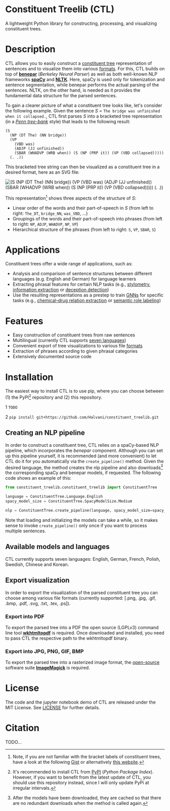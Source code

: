 # Constituent Treelib (CTL)
A lightweight Python library for constructing, processing, and visualizing constituent trees.


# Description
CTL allows you to easily construct a <a href="https://en.wikipedia.org/wiki/Constituent_(linguistics)">constituent tree</a> representation of sentences and to visualize them into various [formats](#Export_visualization). For this, CTL builds on top of <a href="https://github.com/nikitakit/self-attentive-parser">**benepar**</a> (*Berkeley Neural Parser*) as well as both well-known NLP frameworks <a href="https://spacy.io">**spaCy**</a> and <a href="https://github.com/nltk/nltk">**NLTK**</a>. Here, spaCy is used only for tokenization and sentence segmentation, while benepar performs the actual parsing of the sentences. NLTK, on the other hand, is needed as it provides the fundamental data structure for the parsed sentences. 

To gain a clearer picture of what a constituent tree looks like, let's consider the following example. Given the sentence *S* = ``The bridge was unfinished when it collapsed.``, CTL first parses *S* into a bracketed tree representation (in a <a href="https://catalog.ldc.upenn.edu/LDC99T42">*Penn tree-bank*</a> style) that leads to the following result:   
```
(S
  (NP (DT The) (NN bridge))
  (VP
    (VBD was)
    (ADJP (JJ unfinished))
    (SBAR (WHADVP (WRB when)) (S (NP (PRP it)) (VP (VBD collapsed)))))
  (. .))
```

This bracketed tree string can then be visualized as a constituent tree in a desired format, here as an SVG file:

![(S
  (NP (DT The) (NN bridge))
  (VP
    (VBD was)
    (ADJP (JJ unfinished))
    (SBAR (WHADVP (WRB when)) (S (NP (PRP it)) (VP (VBD collapsed)))))
  (. .))](assets/images/sample_tree.svg)

This representation[^1] shows three aspects of the structure of *S*: 
- Linear order of the words and their part-of-speech in *S* (from left to right: ``The_DT``, ``bridge_NN``, ``was_VBD``, ...)
- Groupings of the words and their part-of-speech into phrases (from left to right: ``NP``, ``ADJP``, ``WHADVP``, ``NP``, ``VP``)
- Hierarchical structure of the phrases (from left to right: ``S``, ``VP``, ``SBAR``, ``S``)



# Applications
Constituent trees offer a wide range of applications, such as:
- Analysis and comparison of sentence structures between different languages (e.g. English and German) for language learners
- Extracting phrasal features for certain NLP tasks (e.g., <a href="https://github.com/andreasvc/authident">stylometry</a>, <a href="https://ieeexplore.ieee.org/document/6693511">information extraction</a> or <a href="https://aclanthology.org/P12-2034">deception detection</a>)
- Use the resulting representations as a prestep to train <a href="https://distill.pub/2021/gnn-intro/">GNNs</a> for specific tasks (e.g., <a href="https://doi.org/10.1093/database/baac070">chemical–drug relation extraction</a> or <a href="https://aclanthology.org/2020.emnlp-main.322">semantic role labeling</a>)


# Features
- Easy construction of constituent trees from raw sentences
- Multilingual (currently CTL supports [seven languages](#Available_models_and_languages))
- Convenient export of tree visualizations to various file [formats](#Export_visualization)
- Extraction of phrases according to given phrasal categories
- Extensively documented source code


# Installation
The easiest way to install CTL is to use pip, where you can choose between (1) the PyPI[^2] repository and (2) this repository. 

1 ```TODO```

2 ```pip install git+https://github.com/Halvani/constituent_treelib.git ```



## Creating an NLP pipeline
In order to construct a constituent tree, CTL relies on a spaCy-based NLP pipeline, which incorporates the *benepar* component. Although you can set up this pipeline yourself, it is recommended (and more convenient) to let CTL do it for you automatically via the ``create_pipeline()`` method. Given the desired language, the method creates the nlp pipeline and also downloads[^3] the corresponding spaCy and benepar models, if requested. The following code shows an example of this: 
```python
from constituent_treelib.constituent_treelib import ConstituentTree

language = ConstituentTree.Language.English
spacy_model_size = ConstituentTree.SpacyModelSize.Medium

nlp = ConstituentTree.create_pipeline(language, spacy_model_size=spacy_model_size, download_models=True)
```

Note that loading and initializing the models can take a while, so it makes sense to invoke ``create_pipeline()`` only once if you want to process multiple sentences. 


<a name="Available_models_and_languages"></a>
## Available models and languages
CTL currently supports seven languages: English, German, French, Polish, Swedish, Chinese and Korean. 



<a name="Export_visualization"></a>
## Export visualization
In order to export the visualization of the parsed constituent tree you can choose among various file formats (currently supported: [.png, .jpg, .gif, .bmp, .pdf, .svg, .txt, .tex, .ps]). 

### Export into PDF
To export the parsed tree into a PDF the open source (LGPLv3) command line tool **<a href="https://wkhtmltopdf.org/downloads.html">wkhtmltopdf</a>** is required. Once downloaded and installed, you need to pass CTL the respective path to the wkhtmltopdf binary.

### Export into JPG, PNG, GIF, BMP
To export the parsed tree into a rasterized image format, the <a href="https://imagemagick.org/script/license.php">open-source</a> software suite 
**<a href="https://imagemagick.org/script/download.php#windows">ImageMagick</a>** is required. 


# License
The code and the jupyter notebook demo of CTL are released under the MIT License. See <a href="https://github.com/Halvani/constituent_treelib/blob/main/LICENSE">LICENSE</a> for further details.



# Citation
TODO...



[^1]: Note, if you are not familiar with the bracket labels of constituent trees, 
have a look at the following <a href="https://gist.github.com/nlothian/9240750">Gist</a> 
or alternatively <a href="http://surdeanu.cs.arizona.edu/mihai/teaching/ista555-fall13/readings/PennTreebankConstituents.html">this website</a>. 

[^2]: It's recommended to install CTL from <a href="https://pypi.org">PyPI</a> (*Python Package Index*). However, if you want to benefit from the latest update of CTL, you should use this repository instead, since I will only update PyPi at irregular intervals.   

[^3]: After the models have been downloaded, they are cached so that there are no redundant downloads when the method is called again. 